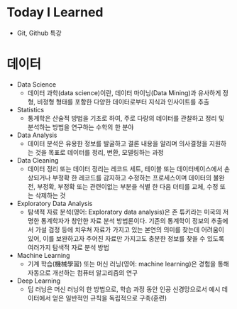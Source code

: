# Today I Learned
- Git, Github 특강

# 데이터
- Data Science
    - 데이터 과학(data science)이란, 데이터 마이닝(Data Mining)과 유사하게 정형, 비정형 형태를 포함한 다양한 데이터로부터 지식과 인사이트를 추출
- Statistics
    - 통계학은 산술적 방법을 기초로 하여, 주로 다량의 데이터를 관찰하고 정리 및 분석하는 방법을 연구하는 수학의 한 분야
- Data Analysis
    - 데이터 분석은 유용한 정보를 발굴하고 결론 내용을 알리며 의사결정을 지원하는 것을 목표로 데이터를 정리, 변환, 모델링하는 과정
- Data Cleaning
    - 데이터 정리 또는 데이터 정리는 레코드 세트, 테이블 또는 데이터베이스에서 손상되거나 부정확 한 레코드를 감지하고 수정하는 프로세스이며 데이터의 불완전, 부정확, 부정확 또는 관련이없는 부분을 식별 한 다음 더티를 교체, 수정 또는 삭제하는 것
- Exploratory Data Analysis
    - 탐색적 자료 분석(영어: Exploratory data analysis)은 존 튜키라는 미국의 저명한 통계학자가 창안한 자료 분석 방법론이다. 기존의 통계학이 정보의 추출에서 가설 검정 등에 치우쳐 자료가 가지고 있는 본연의 의미를 찾는데 어려움이 있어, 이를 보완하고자 주어진 자료만 가지고도 충분한 정보를 찾을 수 있도록 여러가지 탐색적 자료 분석 방법
- Machine Learning
    - 기계 학습(機械學習) 또는 머신 러닝(영어: machine learning)은 경험을 통해 자동으로 개선하는 컴퓨터 알고리즘의 연구
- Deep Learning
    - 딥 러닝은 머신 러닝의 한 방법으로, 학습 과정 동안 인공 신경망으로서 예시 데이터에서 얻은 일반적인 규칙을 독립적으로 구축(훈련)